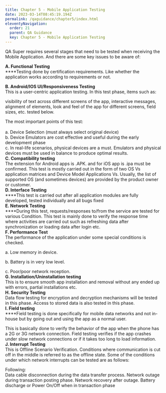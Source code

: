 ```yaml
---
title: Chapter 5 - Mobile Application Testing
date: 2023-03-14T08:45:19.194Z
permalink: /qaguidance/chapter5/index.html
eleventyNavigation:
  order: 21
  parent: QA Guidance
  key: Chapter 5 - Mobile Application Testing
---
```

<!--StartFragment-->

QA Super requires several stages that need to be tested when receiving the Mobile Application. And there are some key issues to be aware of:

**A. Functional Testing**\
\*\*\*\*Testing done by certification requirements. Like whether the application works according to requirements or not.

**B. Android/IOS UI/Responsiveness Testing**\
This is a user-centric application testing. In this test phase, items such as:

visibility of text across different screens of the app, interactive messages, alignment of elements, look and feel of the app for different screens, field sizes, etc. tested below.

The most important points of this test:\
\
a. Device Selection (must always select original device)\
b. Device Emulators are cost effective and useful during the early development phase\
c. In real-life scenarios, physical devices are a must. Emulators and physical devices must be used in balance to produce optimal results.\
**C. Compatibility testing**\
The extension for Android apps is .APK. and for iOS app is .ipa must be confirmed. This test is mostly carried out in the form of two OS Vs application matrices and Device Model Applications Vs. Usually, the list of supported OS (and sometimes devices) are provided by the product owner or customer.\
**D. Interface Testing**\
\*\*\*\*This test is carried out after all application modules are fully developed, tested individually and all bugs fixed\
**E. Network Testing**\
\*\*\*\*During this test, requests/responses to/from the service are tested for various Condition. This test is mainly done to verify the response time where activities are carried out such as refreshing data after synchronization or loading data after login etc.\
**F. Performance Test**\
The performance of the application under some special conditions is checked.

a. Low memory in device.

b. Battery is in very low level.

c. Poor/poor network reception.\
**G. Installation/Uninstallation testing**\
This is to ensure smooth app installation and removal without any ended up with errors, partial installations etc.\
**H. Security Testing**\
Data flow testing for encryption and decryption mechanisms will be tested in this phase. Access to stored data is also tested in this phase.\
**I. Field testing**\
\*\*\*\*Field testing is done specifically for mobile data networks and not in-house but by going out and using the app as a normal user.

This is basically done to verify the behavior of the app when the phone has a 2G or 3G network connection. Field testing verifies if the app crashes under slow network connections or if it takes too long to load information.\
**J. Interrupt Testing**\
This is Offline Scenario Verification. Conditions where communication is cut off in the middle is referred to as the offline state. Some of the conditions under which network interrupts can be tested are as follows:

Following:\
Data cable disconnection during the data transfer process. Network outage during transaction posting phase. Network recovery after outage. Battery discharge or Power On/Off when in transaction phase

<!--EndFragment-->